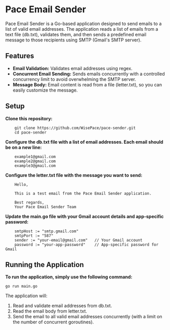 
# Pace Email Sender

Pace Email Sender is a Go-based application designed to send emails to a list of valid email addresses.
The application reads a list of emails from a text file (db.txt), validates them, and then sends a predefined email message to those recipients using SMTP (Gmail's SMTP server).

## Features

- **Email Validation:** Validates email addresses using regex.
- **Concurrent Email Sending:** Sends emails concurrently with a controlled concurrency limit to avoid overwhelming the SMTP server.
- **Message Body:** Email content is read from a file (letter.txt), so you can easily customize the message.

## Setup

**Clone this repository:**

```
    git clone https://github.com/WisePace/pace-sender.git
    cd pace-sender
```
**Configure the db.txt file with a list of email addresses. Each email should be on a new line:**


```
    example1@gmail.com
    example2@gmail.com
    example3@gmail.com
```


**Configure the letter.txt file with the message you want to send:**

```
    Hello,

    This is a test email from the Pace Email Sender application.

    Best regards,
    Your Pace Email Sender Team
```


**Update the main.go file with your Gmail account details and app-specific password:**

```
    smtpHost := "smtp.gmail.com"
    smtpPort := "587"
    sender := "your-email@gmail.com"   // Your Gmail account
    password := "your-app-password"    // App-specific password for Gmail
```

## Running the Application

**To run the application, simply use the following command:**

```
go run main.go

```

The application will:

<ol><li>Read and validate email addresses from db.txt. </li>
    <li>Read the email body from letter.txt.</li>
    <li>Send the email to all valid email addresses concurrently (with a limit on the number of concurrent goroutines).</li>
    </ol>